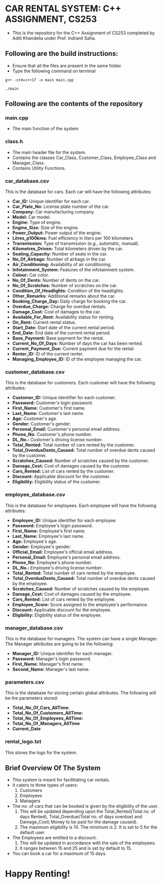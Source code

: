 # CAR RENTAL SYSTEM: C++ ASSIGNMENT, CS253
- This is the repository for the C++ Assignment of CS253 completed by Aditi Khandelia under Prof. Indranil Saha.



## Following are the build instructions:

- Ensure that all the files are present in the same folder.
- Type the following command on terminal
```
g++ -std=c++17 -o main main.cpp
  
./main
```



## Following are the contents of the repository

### main.cpp
- The main function of the system
  
### class.h
- The main header file for the system.
- Contains the classes Car_Class, Customer_Class, Employee_Class and Manager_Class.
- Contains Utility Functions.
  
### car_database.csv
This is the database for cars. Each car will have the following attributes:
- **Car_ID:** Unique identifier for each car.
- **Car_Plate_No:** License plate number of the car.
- **Company:** Car manufacturing company.
- **Model:** Car model.
- **Engine:** Type of engine.
- **Engine_Size:** Size of the engine.
- **Power_Output:** Power output of the engine.
- **Litres_p100kms:** Fuel efficiency in liters per 100 kilometers.
- **Transmission:** Type of transmission (e.g., automatic, manual).
- **Kilometres_Driven:** Total kilometers driven by the car.
- **Seating_Capacity:** Number of seats in the car.
- **No_Of_Airbags:** Number of airbags in the car.
- **Air_Conditioning:** Availability of air conditioning.
- **Infotainment_System:** Features of the infotainment system.
- **Colour:** Car color.
- **No_Of_Dents:** Number of dents on the car.
- **No_Of_Scratches:** Number of scratches on the car.
- **Condition_Of_Headlights:** Condition of the headlights.
- **Other_Remarks:** Additional remarks about the car.
- **Booking_Charge_Day:** Daily charge for booking the car.
- **Overdue_Charge:** Charge for overdue rentals.
- **Damage_Cost:** Cost of damages to the car.
- **Available_For_Rent:** Availability status for renting.
- **On_Rent:** Current rental status.
- **Start_Date:** Start date of the current rental period.
- **End_Date:** End date of the current rental period.
- **Base_Payment:** Base payment for the rental.
- **Current_No_Of_Days:** Number of days the car has been rented.
- **Current_Payment_Due:** Current payment due for the rental.
- **Renter_ID:** ID of the current renter.
- **Managing_Employee_ID:** ID of the employee managing the car.
  
### customer_database.csv
This is the database for customers. Each customer will have the following attributes:
- **Customer_ID:** Unique identifier for each customer.
- **Password:** Customer's login password.
- **First_Name:** Customer's first name.
- **Last_Name:** Customer's last name.
- **Age:** Customer's age.
- **Gender:** Customer's gender.
- **Personal_Email:** Customer's personal email address.
- **Phone_No:** Customer's phone number.
- **DL_No.:** Customer's driving license number.
- **Total_Rented:** Total number of cars rented by the customer.
- **Total_OverdueDents_Caused:** Total number of overdue dents caused by the customer.
- **Scratches_Caused:** Number of scratches caused by the customer.
- **Damage_Cost:** Cost of damages caused by the customer.
- **Cars_Rented:** List of cars rented by the customer.
- **Discount:** Applicable discount for the customer.
- **Eligibility:** Eligibility status of the customer.
  
### employee_database.csv
This is the database for employees. Each employee will have the following attributes:
- **Employee_ID:** Unique identifier for each employee.
- **Password:** Employee's login password.
- **First_Name:** Employee's first name.
- **Last_Name:** Employee's last name.
- **Age:** Employee's age.
- **Gender:** Employee's gender.
- **Official_Email:** Employee's official email address.
- **Personal_Email:** Employee's personal email address.
- **Phone_No:** Employee's phone number.
- **DL_No.:** Employee's driving license number.
- **Total_Rented:** Total number of cars rented by the employee.
- **Total_OverdueDents_Caused:** Total number of overdue dents caused by the employee.
- **Scratches_Caused:** Number of scratches caused by the employee.
- **Damage_Cost:** Cost of damages caused by the employee.
- **Cars_Rented:** List of cars rented by the employee.
- **Employee_Score:** Score assigned to the employee's performance.
- **Discount:** Applicable discount for the employee.
- **Eligibility:** Eligibility status of the employee.
  
### manager_database.csv
This is the database for managers. The system can have a single Manager. The Manager attributes are going to be the following:
- **Manager_ID:** Unique identifier for each manager.
- **Password:** Manager's login password.
- **First_Name:** Manager's first name.
- **Second_Name:** Manager's last name.
  
### parameters.csv
This is the database for storing certain global attributes. The following will be the parameters stored:
- **Total_No_Of_Cars_AllTime:** 
- **Total_No_Of_Customers_AllTime:** 
- **Total_No_Of_Employees_AllTime:** 
- **Total_No_Of_Managers_AllTime**
- **Current_Date**

### rental_logo.txt
This stores the logo for the system.

## Brief Overview Of The System
- This system is meant for facillitating car rentals.
- It caters to three types of users:
  1. Customers
  2. Employees
  3. Managers
- The no. of cars that can be booked is given by the eligibility of the user.
  1. This will be updated depending upon the Total_Rented(Total no. of days Rented), Total_Overdue(Total no. of days overdue) and Damage_Cost( Money to be paid for the damage caused).
  2. The maximum eligibility is 10. The minimum is 2. It is set to 5 for the default user.
- The Employees are entitled to a discount.
  1. This will be updated in accordance with the sale of the employees.
  2. It ranges between 15 and 25 and is set by default to 15.
- You can book a car for a maximum of 15 days.
 
# Happy Renting!
